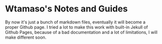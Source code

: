 # Wtamaso's Notes and Guides

By now it's just a bunch of markdown files, eventually it will become a proper Github page.
I tried a lot to make this work with built-in Jekull of Github Pages, because of a bad documentation and a lot of limitations, I will make different soon.